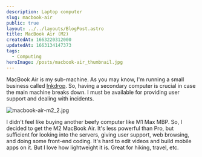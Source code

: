 ```yaml
---
description: Laptop computer
slug: macbook-air
public: true
layout: ../../layouts/BlogPost.astro
title: MacBook Air (M2)
createdAt: 1663220312000
updatedAt: 1663134147373
tags:
  - Computing
heroImage: /posts/macbook-air_thumbnail.jpg
---
```



MacBook Air is my sub-machine. As you may know, I'm running a small business called [Inkdrop](https://www.inkdrop.app/). So, having a secondary computer is crucial in case the main machine breaks down. I must be available for providing user support and dealing with incidents.

![macbook-air-m2_2.jpg](/posts/macbook-air_macbook-air-m2-2-jpg.jpg)

I didn't feel like buying another beefy computer like M1 Max MBP. So, I decided to get the M2 MacBook Air.
It's less powerful than Pro, but sufficient for looking into the servers, giving user support, web browsing, and doing some front-end coding.
It's hard to edit videos and build mobile apps on it.
But I love how lightweight it is. Great for hiking, travel, etc.